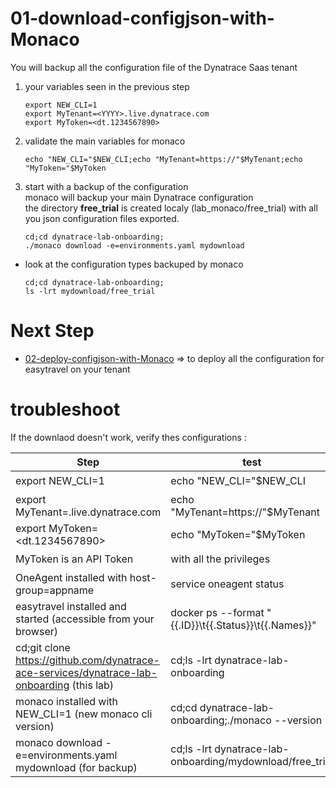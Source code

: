 # 01-download-configjson-with-Monaco  
You will backup all the configuration file of the Dynatrace Saas tenant
   
1) your variables seen in the previous step  

	   export NEW_CLI=1
	   export MyTenant=<YYYY>.live.dynatrace.com
	   export MyToken=<dt.1234567890>
    
    
2) validate the main variables for monaco   

       echo "NEW_CLI="$NEW_CLI;echo "MyTenant=https://"$MyTenant;echo "MyToken="$MyToken

3) start with a backup of the configuration    
 monaco will backup your main Dynatrace configuration  
 the directory **free_trial** is created localy (lab_monaco/free_trial) with all you json configuration files exported.  
 
       cd;cd dynatrace-lab-onboarding;
       ./monaco download -e=environments.yaml mydownload
 
 - look at the configuration types backuped by monaco   

       cd;cd dynatrace-lab-onboarding;
       ls -lrt mydownload/free_trial

# Next Step

- [02-deploy-configjson-with-Monaco](https://github.com/dynatrace-ace-services/dynatrace-lab-onboarding/tree/main/02-deploy-configjson-with-Monaco) => to deploy all the configuration for easytravel on your tenant  

       
# troubleshoot  
If the downlaod doesn't work, verify thes configurations :   

| Step  | test |Status |
| --------------- | --------------- | --------------- | 
| export NEW_CLI=1 | echo "NEW_CLI="$NEW_CLI  | ✔️ |
| export MyTenant=<YYYY>.live.dynatrace.com | echo "MyTenant=https://"$MyTenant  | ✔️ |
| export MyToken=<dt.1234567890>| echo "MyToken="$MyToken | ✔️ |
| MyToken is an API Token| with all the privileges | ✔️ |
| OneAgent installed with host-group=appname | service oneagent status | ✔️ |
| easytravel installed and started (accessible from your browser) | docker ps --format "{{.ID}}\t{{.Status}}\t{{.Names}}" | ✔️ |
| cd;git clone https://github.com/dynatrace-ace-services/dynatrace-lab-onboarding (this lab) | cd;ls -lrt dynatrace-lab-onboarding | ✔️ |
| monaco installed with NEW_CLI=1 (new monaco cli version) | cd;cd dynatrace-lab-onboarding;./monaco --version  | ✔️ |
| monaco download -e=environments.yaml mydownload (for backup) | cd;ls -lrt dynatrace-lab-onboarding/mydownload/free_trial | ✔️ |


